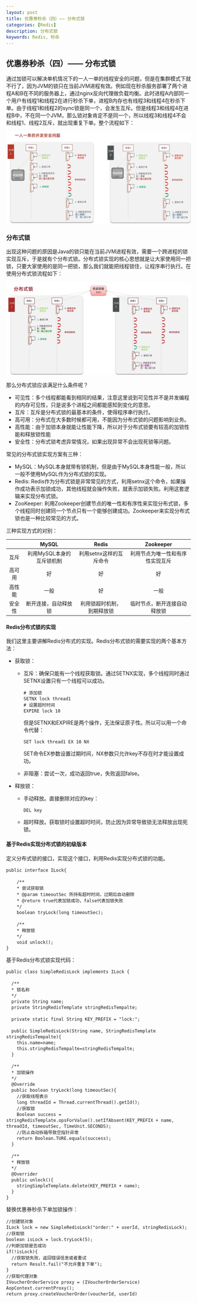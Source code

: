 ```yaml
---
layout: post
title: 优惠券秒杀（四）—— 分布式锁
categories: [Redis]
description: 分布式锁
keywords: Redis, 秒杀
---
```


## 优惠券秒杀（四）—— 分布式锁

通过加锁可以解决单机情况下的一人一单的线程安全的问题，但是在集群模式下就不行了，因为JVM的锁只在当前JVM进程有效。例如现在秒杀服务部署了两个进程A和B在不同的服务器上，通过nginx反向代理做负载均衡。此时进程A内部同一个用户有线程1和线程2在进行秒杀下单，进程B内存也有线程3和线程4在秒杀下单。由于线程1和线程2的sync锁是同一个，会发生互斥。但是线程3和线程4在进程B中，不在同一个JVM，那么锁对象肯定不是同一个，所以线程3和线程4不会和线程1、线程2互斥，就出现重复下单。整个流程如下：

![1653374044740](https://github.com/qinchunabng/qinchunabng.github.io/blob/master/images/posts/redis/1653374044740.png?raw=true)

### 分布式锁

出现这种问题的原因是Java的锁只能在当前JVM进程有效，需要一个跨进程的锁实现互斥，于是就有个分布式锁。分布式锁实现的核心思想就是让大家使用同一把锁，只要大家使用的是同一把锁，那么我们就能把线程锁住，让程序串行执行。在使用分布式锁流程如下：

![1653374296906](https://github.com/qinchunabng/qinchunabng.github.io/blob/master/images/posts/redis/1653374296906.png?raw=true)

那么分布式锁应该满足什么条件呢？

- 可见性：多个线程都能看到相同的结果，注意这里说到可见性并不是并发编程的内存可见性，只是说多个进程之间都能感知到变化的意思。
- 互斥：互斥是分布式锁的最基本的条件，使得程序串行执行。
- 高可用：分布式在大多数时候都可用，不能因为分布式锁的问题影响到业务。
- 高性能：由于加锁本身就能让性能下降，所以对于分布式锁要有较高的加锁性能和释放锁性能
- 安全性：分布式锁考虑异常情况，如果出现异常不会出现死锁等问题。

常见的分布式锁实现方案有三种：

- MySQL：MySQL本身就带有锁机制，但是由于MySQL本身性能一般，所以一般不使用MySQL作为分布式锁的实现。
- Redis: Redis作为分布式锁是非常常见的方式，利用setnx这个命令，如果操作成功表示加锁成功，其他线程就会操作失败，就表示加锁失败。利用这套逻辑来实现分布式锁。
- ZooKeeper: 利用Zookeeper创建节点的唯一性和有序性来实现分布式锁，多个线程同时创建同一个节点只有一个能够创建成功。Zookeeper来实现分布式锁也是一种比较常见的方式。

三种实现方式的对别：

||MySQL|Redis|Zookeeper|
|:-:|:-:|:-:|:-:|
|互斥|利用MySQL本身的互斥锁机制|利用setnx这样的互斥命令|利用节点为唯一性和有序性实现互斥|
|高可用|好|好|好|
|高性能|一般|好|一般|
|安全性|断开连接，自动释放锁|利用锁超时机制，到期释放锁|临时节点，断开连接自动释放锁|

#### Redis分布式锁的实现

我们这里主要讲解Redis分布式的实现。Redis分布式锁的需要实现的两个基本方法：
- 获取锁：
  - 互斥：确保只能有一个线程获取锁。通过SETNX实现，多个线程同时通过SETNX设置只有一个线程可以成功。
    ```
    # 添加锁
    SETNX lock thread1
    # 设置超时时间
    EXPIRE lock 10
    ```
    但是SETNX和EXPIRE是两个操作，无法保证原子性。所以可以用一个命令代替：
    ```
    SET lock thread1 EX 10 NX
    ```
    SET命令EX参数设置过期时间，NX参数只允许key不存在时才能设置成功。

  - 非阻塞：尝试一次，成功返回true，失败返回false。

- 释放锁：
  - 手动释放。直接删除对应的key：
    ```
    DEL key
    ```
  - 超时释放。获取锁时设置超时时间，防止因为异常导致锁无法释放出现死锁。

#### 基于Redis实现分布式锁的初级版本

定义分布式锁的接口，实现这个接口，利用Redis实现分布式锁的功能。
```
public interface ILock{

    /**
    * 尝试获取锁
    * @param timeoutSec 所持有超时时间，过期后自动删除
    * @return true代表加锁成功，false代表加锁失败
    */
    boolean tryLock(long timeoutSec);

    /**
    * 释放锁
    */
    void unlock();
}
```

基于Redis分布式锁实现代码：
```
public class SimpleRedisLock implements ILock {

  /**
  * 锁名称
  */
  private String name;
  private StringRedisTemplate stringRedisTempalte;

  private static final String KEY_PREFIX = "lock:";

  public SimpleRedisLock(String name, StringRedisTemplate stringRedisTempalte){
    this.name=name;
    this.stringRedisTempalte=stringRedisTempalte;
  }

  /**
  * 加锁操作
  */
  @Override
  public boolean tryLock(long timeoutSec){
    //获取线程表示
    long threadId = Thread.currentThread().getId();
    //获取锁
    Boolean success = stringRedisTemplate.opsForValue().setIfAbsent(KEY_PREFIX + name, threadId, timeoutSec, TimeUnit.SECONDS);
    //防止自动拆箱导致空指针异常
    return Boolean.TURE.equals(success);
  }

  /**
  * 释放锁
  */
  @Overrider
  public unlock(){
    stringSimpleTemplate.delete(KEY_PREFIX + name);
  }
}
```

替换优惠券秒杀下单加锁操作：
```
//创建锁对象
ILock lock = new SimpleRedisLock("order:" + userId, stringRedisLock);
//获取锁
boolean isLock = lock.tryLock(5);
//判断加锁是否成功
if(!isLock){
  //获取锁失败，返回错误信息或者重试
  return Result.fail("不允许重复下单");
}
//获取代理对象
IVoucherOrderService proxy = (IVoucherOrderService) AopContext.currentProxy();
return proxy.createVoucherOrder(voucherId, userId)
```